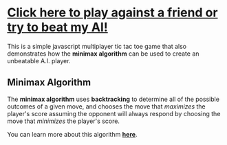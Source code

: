 # [Click here to play against a friend or try to beat my AI!](https://online-ttt.herokuapp.com)
This is a simple javascript multiplayer tic tac toe game that also demonstrates how the **minimax algorithm** can be used to create an unbeatable A.I. player.

## Minimax Algorithm

The **minimax algorithm** uses **backtracking** to determine all of the possible outcomes of a given move, and chooses the move that *maximizes* the player's score assuming the opponent will always respond by choosing the move that *minimizes* the player's score. 

You can learn more about this algorithm **[here](https://www.geeksforgeeks.org/minimax-algorithm-in-game-theory-set-1-introduction/)**.
